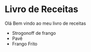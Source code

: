 # Livro de Receitas

Olá Bem vindo ao meu livro de receitas 

- Strogonoff de frango
- Pavê
- Frango Frito
